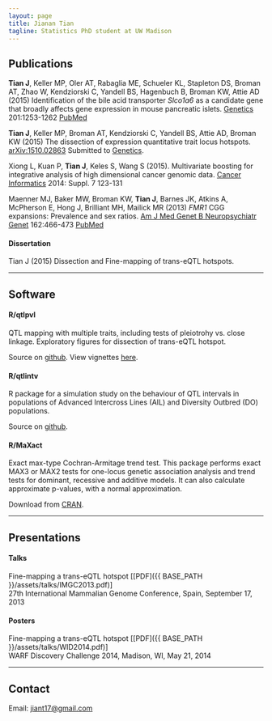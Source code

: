 ```yaml
---
layout: page
title: Jianan Tian
tagline: Statistics PhD student at UW Madison
---
```


## Publications


**Tian J**, Keller MP, Oler AT, Rabaglia ME, Schueler KL, Stapleton
DS, Broman AT, Zhao W, Kendziorski C, Yandell BS, Hagenbuch B, Broman
KW, Attie AD (2015) Identification of the bile acid transporter
<i>Slco1a6</i> as a candidate gene that broadly affects gene
expression in mouse pancreatic
islets. [Genetics](http://www.genetics.org/content/early/2015/09/18/genetics.115.179432.abstract)
201:1253-1262 [PubMed](http://www.ncbi.nlm.nih.gov/pubmed/26385979)

**Tian J**, Keller MP, Broman AT, Kendziorski C, Yandell BS, Attie AD,
Broman KW (2015) The dissection of expression quantitative trait locus
hotspots.  [arXiv:1510.02863](http://arxiv.org/abs/1510.02863)
Submitted to [Genetics](http://www.genetics.org).

Xiong L, Kuan P, **Tian J**, Keles S, Wang S (2015). Multivariate
boosting for integrative analysis of high dimensional cancer genomic
data. [Cancer Informatics](http://la-press.com/article.php?article_id=5205)
2014: Suppl. 7 123-131

Maenner MJ, Baker MW, Broman KW, **Tian J**, Barnes JK, Atkins A,
McPherson E, Hong J, Brilliant MH, Mailick MR (2013) <i>FMR1</i> CGG
expansions: Prevalence and sex ratios.
[Am J Med Genet B Neuropsychiatr Genet](http://onlinelibrary.wiley.com/journal/10.1002/%28ISSN%291552-485X)
162:466-473 [PubMed](http://www.ncbi.nlm.nih.gov/pubmed/23740716)

#### Dissertation

Tian J (2015) Dissection and Fine-mapping of trans-eQTL hotspots.

--------

## Software

#### R/qtlpvl

QTL mapping with multiple traits, including tests of pleiotrohy vs. close
linkage. Exploratory figures for dissection of trans-eQTL hotspot.

Source on [github](https://github.com/jianan/qtlpvl).
View vignettes [here](http://jianan.github.io/qtlpvl).


#### R/qtlintv

R package for a simulation study on the behaviour of QTL intervals in
populations of Advanced Intercross Lines (AIL) and Diversity Outbred
(DO) populations.

Source on [github](https://github.com/jianan/qtlintv).


#### R/MaXact

Exact max-type Cochran-Armitage trend test. This package performs exact
MAX3 or MAX2 tests for one-locus genetic association analysis and trend
tests for dominant, recessive and additive models. It can also
calculate approximate p-values, with a normal approximation.

Download from [CRAN](https://cran.r-project.org/web/packages/MaXact/index.html).

--------

## Presentations

#### Talks

Fine-mapping a trans-eQTL hotspot \[[PDF]({{ BASE_PATH }}/assets/talks/IMGC2013.pdf)\] <br/>
27th International Mammalian Genome Conference, Spain, September 17, 2013

#### Posters

Fine-mapping a trans-eQTL hotspot \[[PDF]({{ BASE_PATH }}/assets/talks/WID2014.pdf)\] <br/>
WARF Discovery Challenge 2014, Madison, WI, May 21, 2014


--------

## Contact

Email: jiant17@gmail.com
